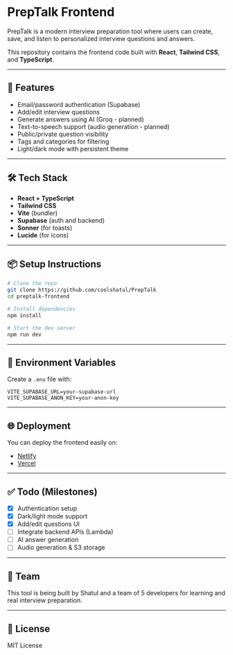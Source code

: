 

# PrepTalk Frontend

PrepTalk is a modern interview preparation tool where users can create, save, and listen to personalized interview questions and answers.

This repository contains the frontend code built with **React**, **Tailwind CSS**, and **TypeScript**.

---

## 🚀 Features

- Email/password authentication (Supabase)
- Add/edit interview questions
- Generate answers using AI (Groq - planned)
- Text-to-speech support (audio generation - planned)
- Public/private question visibility
- Tags and categories for filtering
- Light/dark mode with persistent theme

---

## 🛠 Tech Stack

- **React + TypeScript**
- **Tailwind CSS**
- **Vite** (bundler)
- **Supabase** (auth and backend)
- **Sonner** (for toasts)
- **Lucide** (for icons)

---

## 📦 Setup Instructions

```bash
# Clone the repo
git clone https://github.com/coolshatul/PrepTalk
cd preptalk-frontend

# Install dependencies
npm install

# Start the dev server
npm run dev
```

---

## 🔐 Environment Variables

Create a `.env` file with:

```env
VITE_SUPABASE_URL=your-supabase-url
VITE_SUPABASE_ANON_KEY=your-anon-key
```

---

## 🌐 Deployment

You can deploy the frontend easily on:
- [Netlify](https://www.netlify.com/)
- [Vercel](https://vercel.com/)

---

## ✅ Todo (Milestones)

- [x] Authentication setup
- [x] Dark/light mode support
- [x] Add/edit questions UI
- [ ] Integrate backend APIs (Lambda)
- [ ] AI answer generation
- [ ] Audio generation & S3 storage

---

## 👥 Team

This tool is being built by Shatul and a team of 5 developers for learning and real interview preparation.

---

## 📄 License

MIT License